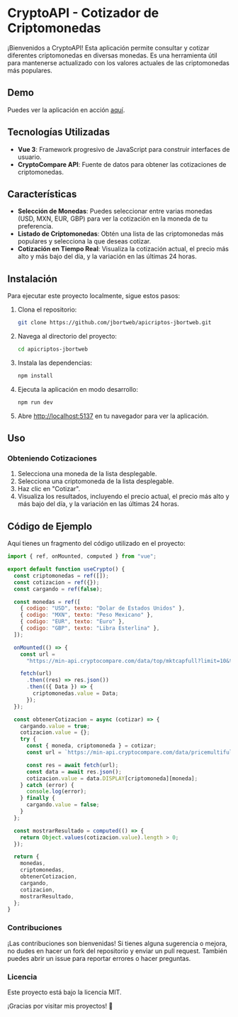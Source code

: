 # CryptoAPI - Cotizador de Criptomonedas

¡Bienvenidos a CryptoAPI! Esta aplicación permite consultar y cotizar diferentes criptomonedas en diversas monedas. Es una herramienta útil para mantenerse actualizado con los valores actuales de las criptomonedas más populares.

## Demo

Puedes ver la aplicación en acción [aquí](https://cryptoapijbortweb.netlify.app/).

## Tecnologías Utilizadas

- **Vue 3**: Framework progresivo de JavaScript para construir interfaces de usuario.
- **CryptoCompare API**: Fuente de datos para obtener las cotizaciones de criptomonedas.

## Características

- **Selección de Monedas**: Puedes seleccionar entre varias monedas (USD, MXN, EUR, GBP) para ver la cotización en la moneda de tu preferencia.
- **Listado de Criptomonedas**: Obtén una lista de las criptomonedas más populares y selecciona la que deseas cotizar.
- **Cotización en Tiempo Real**: Visualiza la cotización actual, el precio más alto y más bajo del día, y la variación en las últimas 24 horas.

## Instalación

Para ejecutar este proyecto localmente, sigue estos pasos:

1. Clona el repositorio:

   ```sh
   git clone https://github.com/jbortweb/apicriptos-jbortweb.git
   ```

2. Navega al directorio del proyecto:

   ```sh
   cd apicriptos-jbortweb
   ```

3. Instala las dependencias:

   ```sh
   npm install
   ```

4. Ejecuta la aplicación en modo desarrollo:

   ```sh
   npm run dev
   ```

5. Abre [http://localhost:5137](http://localhost:5137) en tu navegador para ver la aplicación.

## Uso

### Obteniendo Cotizaciones

1. Selecciona una moneda de la lista desplegable.
2. Selecciona una criptomoneda de la lista desplegable.
3. Haz clic en "Cotizar".
4. Visualiza los resultados, incluyendo el precio actual, el precio más alto y más bajo del día, y la variación en las últimas 24 horas.


## Código de Ejemplo

Aquí tienes un fragmento del código utilizado en el proyecto:

```javascript
import { ref, onMounted, computed } from "vue";

export default function useCrypto() {
  const criptomonedas = ref([]);
  const cotizacion = ref({});
  const cargando = ref(false);

  const monedas = ref([
    { codigo: "USD", texto: "Dolar de Estados Unidos" },
    { codigo: "MXN", texto: "Peso Mexicano" },
    { codigo: "EUR", texto: "Euro" },
    { codigo: "GBP", texto: "Libra Esterlina" },
  ]);

  onMounted(() => {
    const url =
      "https://min-api.cryptocompare.com/data/top/mktcapfull?limit=10&tsym=EUR";

    fetch(url)
      .then((res) => res.json())
      .then(({ Data }) => {
        criptomonedas.value = Data;
      });
  });

  const obtenerCotizacion = async (cotizar) => {
    cargando.value = true;
    cotizacion.value = {};
    try {
      const { moneda, criptomoneda } = cotizar;
      const url = `https://min-api.cryptocompare.com/data/pricemultifull?fsyms=${criptomoneda}&tsyms=${moneda}`;

      const res = await fetch(url);
      const data = await res.json();
      cotizacion.value = data.DISPLAY[criptomoneda][moneda];
    } catch (error) {
      console.log(error);
    } finally {
      cargando.value = false;
    }
  };

  const mostrarResultado = computed(() => {
    return Object.values(cotizacion.value).length > 0;
  });

  return {
    monedas,
    criptomonedas,
    obtenerCotizacion,
    cargando,
    cotizacion,
    mostrarResultado,
  };
}
```
### Contribuciones
¡Las contribuciones son bienvenidas! Si tienes alguna sugerencia o mejora, no dudes en hacer un fork del repositorio y enviar un pull request. También puedes abrir un issue para reportar errores o hacer preguntas.
### Licencia
Este proyecto está bajo la licencia MIT.

¡Gracias por visitar mis proyectos! 🚀